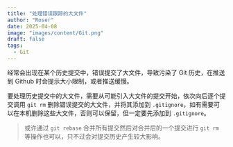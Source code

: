 ```yaml
---
title: "处理错误跟踪的大文件"
author: "Roser"
date: 2025-04-08
image: "images/content/Git.png"
draft: false
tags:
  - Git
---
```

经常会出现在某个历史提交中，错误提交了大文件，导致污染了 Git 历史，在推送到 Github 时会提示大小限制，或者推送缓慢。

要处理历史提交中的大文件，需要从可能引入大文件的提交开始，依次向后逐个提交调用 `git rm` 删除错误提交的大文件，并将其添加到 `.gitignore`，如有需要可以在本机删除这些大文件，否则可以保留，但一定要先添加到 `.gitignore`。

> 或许通过 `git rebase` 合并所有提交然后对合并后的一个提交进行 `git rm` 等操作也可以，只不过会对提交历史产生较大影响。